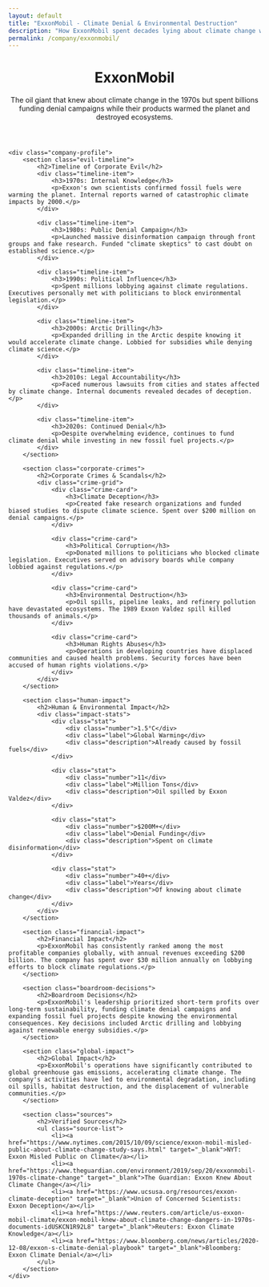 ```yaml
---
layout: default
title: "ExxonMobil - Climate Denial & Environmental Destruction"
description: "How ExxonMobil spent decades lying about climate change while profiting from fossil fuels that are destroying the planet"
permalink: /company/exxonmobil/
---
```


<div class="index-page">
    <header class="page-header">
        <h1>ExxonMobil</h1>
        <p class="page-description">The oil giant that knew about climate change in the 1970s but spent billions funding denial campaigns while their products warmed the planet and destroyed ecosystems.</p>
    </header>

    <div class="company-profile">
        <section class="evil-timeline">
            <h2>Timeline of Corporate Evil</h2>
            <div class="timeline-item">
                <h3>1970s: Internal Knowledge</h3>
                <p>Exxon's own scientists confirmed fossil fuels were warming the planet. Internal reports warned of catastrophic climate impacts by 2000.</p>
            </div>

            <div class="timeline-item">
                <h3>1980s: Public Denial Campaign</h3>
                <p>Launched massive disinformation campaign through front groups and fake research. Funded "climate skeptics" to cast doubt on established science.</p>
            </div>

            <div class="timeline-item">
                <h3>1990s: Political Influence</h3>
                <p>Spent millions lobbying against climate regulations. Executives personally met with politicians to block environmental legislation.</p>
            </div>

            <div class="timeline-item">
                <h3>2000s: Arctic Drilling</h3>
                <p>Expanded drilling in the Arctic despite knowing it would accelerate climate change. Lobbied for subsidies while denying climate science.</p>
            </div>

            <div class="timeline-item">
                <h3>2010s: Legal Accountability</h3>
                <p>Faced numerous lawsuits from cities and states affected by climate change. Internal documents revealed decades of deception.</p>
            </div>

            <div class="timeline-item">
                <h3>2020s: Continued Denial</h3>
                <p>Despite overwhelming evidence, continues to fund climate denial while investing in new fossil fuel projects.</p>
            </div>
        </section>

        <section class="corporate-crimes">
            <h2>Corporate Crimes & Scandals</h2>
            <div class="crime-grid">
                <div class="crime-card">
                    <h3>Climate Deception</h3>
                    <p>Created fake research organizations and funded biased studies to dispute climate science. Spent over $200 million on denial campaigns.</p>
                </div>

                <div class="crime-card">
                    <h3>Political Corruption</h3>
                    <p>Donated millions to politicians who blocked climate legislation. Executives served on advisory boards while company lobbied against regulations.</p>
                </div>

                <div class="crime-card">
                    <h3>Environmental Destruction</h3>
                    <p>Oil spills, pipeline leaks, and refinery pollution have devastated ecosystems. The 1989 Exxon Valdez spill killed thousands of animals.</p>
                </div>

                <div class="crime-card">
                    <h3>Human Rights Abuses</h3>
                    <p>Operations in developing countries have displaced communities and caused health problems. Security forces have been accused of human rights violations.</p>
                </div>
            </div>
        </section>

        <section class="human-impact">
            <h2>Human & Environmental Impact</h2>
            <div class="impact-stats">
                <div class="stat">
                    <div class="number">1.5°C</div>
                    <div class="label">Global Warming</div>
                    <div class="description">Already caused by fossil fuels</div>
                </div>

                <div class="stat">
                    <div class="number">11</div>
                    <div class="label">Million Tons</div>
                    <div class="description">Oil spilled by Exxon Valdez</div>
                </div>

                <div class="stat">
                    <div class="number">$200M+</div>
                    <div class="label">Denial Funding</div>
                    <div class="description">Spent on climate disinformation</div>
                </div>

                <div class="stat">
                    <div class="number">40+</div>
                    <div class="label">Years</div>
                    <div class="description">Of knowing about climate change</div>
                </div>
            </div>
        </section>

        <section class="financial-impact">
            <h2>Financial Impact</h2>
            <p>ExxonMobil has consistently ranked among the most profitable companies globally, with annual revenues exceeding $200 billion. The company has spent over $30 million annually on lobbying efforts to block climate regulations.</p>
        </section>

        <section class="boardroom-decisions">
            <h2>Boardroom Decisions</h2>
            <p>ExxonMobil's leadership prioritized short-term profits over long-term sustainability, funding climate denial campaigns and expanding fossil fuel projects despite knowing the environmental consequences. Key decisions included Arctic drilling and lobbying against renewable energy subsidies.</p>
        </section>

        <section class="global-impact">
            <h2>Global Impact</h2>
            <p>ExxonMobil's operations have significantly contributed to global greenhouse gas emissions, accelerating climate change. The company's activities have led to environmental degradation, including oil spills, habitat destruction, and the displacement of vulnerable communities.</p>
        </section>

        <section class="sources">
            <h2>Verified Sources</h2>
            <ul class="source-list">
                <li><a href="https://www.nytimes.com/2015/10/09/science/exxon-mobil-misled-public-about-climate-change-study-says.html" target="_blank">NYT: Exxon Misled Public on Climate</a></li>
                <li><a href="https://www.theguardian.com/environment/2019/sep/20/exxonmobil-1970s-climate-change" target="_blank">The Guardian: Exxon Knew About Climate Change</a></li>
                <li><a href="https://www.ucsusa.org/resources/exxon-climate-deception" target="_blank">Union of Concerned Scientists: Exxon Deception</a></li>
                <li><a href="https://www.reuters.com/article/us-exxon-mobil-climate/exxon-mobil-knew-about-climate-change-dangers-in-1970s-documents-idUSKCN1R92L8" target="_blank">Reuters: Exxon Climate Knowledge</a></li>
                <li><a href="https://www.bloomberg.com/news/articles/2020-12-08/exxon-s-climate-denial-playbook" target="_blank">Bloomberg: Exxon Climate Denial</a></li>
            </ul>
        </section>
    </div>
</div>
